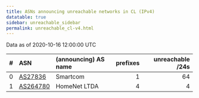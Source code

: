```yaml
---
title: ASNs announcing unreachable networks in CL (IPv4)
datatable: true
sidebar: unreachable_sidebar
permalink: unreachable_cl-v4.html
---
```


Data as of 2020-10-16 12:00:00 UTC


<div class="datatable-begin"></div>

|   # | ASN                                      | (announcing) AS name   |   prefixes |   unreachable /24s |
|----:|:-----------------------------------------|:-----------------------|-----------:|-------------------:|
|   0 | [AS27836](unreachable_AS27836-v4.html)   | Smartcom               |          1 |                 64 |
|   1 | [AS264780](unreachable_AS264780-v4.html) | HomeNet LTDA           |          4 |                  4 |

<div class="datatable-end"></div>